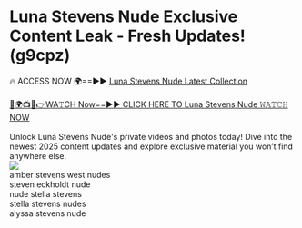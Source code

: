 # Luna Stevens Nude Exclusive Content Leak - Fresh Updates! (g9cpz)

🔥 ACCESS NOW 🌍==►► <a href="https://tinyurl.com/2mz8nhtm" rel="nofollow">Luna Stevens Nude Latest Collection</a>
<br><br>
[🔴🌍📺📱👉WA𝚃CH Now==►► CLICK HERE TO Luna Stevens Nude 𝚆𝙰𝚃𝙲𝙷 NOW](https://tinyurl.com/2mz8nhtm)
<br><br>
Unlock Luna Stevens Nude's private videos and photos today! Dive into the newest 2025 content updates and explore exclusive material you won’t find anywhere else.
<br>
<a href="https://tinyurl.com/2mz8nhtm" rel="nofollow" data-target="animated-image.originalLink"><img src="https://camo.githubusercontent.com/8a4f000d20f83aca3bf7ec5f350d767afa0574a8a352519fd8cfa583a6f93a33/68747470733a2f2f692e696d6775722e636f6d2f644a486b345a712e676966" data-canonical-src="https://i.imgur.com/dJHk4Zq.gif" style="max-width: 100%; display: inline-block;" data-target="animated-image.originalImage"></a>
<br>
amber stevens west nudes<br>
steven eckholdt nude<br>
nude stella stevens<br>
stella stevens nudes<br>
alyssa stevens nude